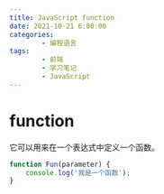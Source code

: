 ```yaml
---
title: JavaScript function
date: 2021-10-21 6:00:00
categories:
        - 编程语言
tags:
        - 前端
        - 学习笔记
        - JavaScript
---
```


# function

它可以用来在一个表达式中定义一个函数。

```js
function Fun(parameter) {
	console.log('我是一个函数');
}
```
